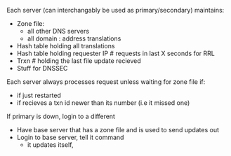 Each server (can interchangably be used as primary/secondary) maintains:
  - Zone file:
      - all other DNS servers
      - all domain : address translations
  - Hash table holding all translations
  - Hash table holding requester IP # requests in last X seconds for RRL
  - Trxn # holding the last file update recieved
  - Stuff for DNSSEC

Each server always processes request unless waiting for zone file if:
  - if just restarted
  - if recieves a txn id newer than its number (i.e it missed one)

If primary is down, login to a different 
  - Have base server that has a zone file and is used to send updates out
  - Login to base server, tell it command
     - it updates itself, 